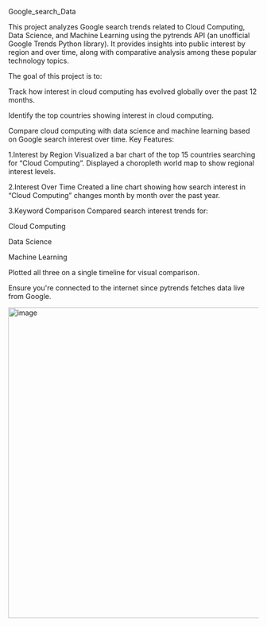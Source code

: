 Google_search_Data

This project analyzes Google search trends related to Cloud Computing, Data Science, and Machine Learning using the pytrends API (an unofficial Google Trends Python library). It provides insights into public interest by region and over time, along with comparative analysis among these popular technology topics.

The goal of this project is to:

Track how interest in cloud computing has evolved globally over the past 12 months.

Identify the top countries showing interest in cloud computing.

Compare cloud computing with data science and machine learning based on Google search interest over time.
Key Features:

1.Interest by Region
Visualized a bar chart of the top 15 countries searching for “Cloud Computing”.
Displayed a choropleth world map to show regional interest levels.

2.Interest Over Time
Created a line chart showing how search interest in “Cloud Computing” changes month by month over the past year.

3.Keyword Comparison
Compared search interest trends for:

Cloud Computing

Data Science

Machine Learning

Plotted all three on a single timeline for visual comparison.  


Ensure you're connected to the internet since pytrends fetches data live from Google.

<img width="1327" height="625" alt="image" src="https://github.com/user-attachments/assets/dc1cfce7-df0f-435a-aad2-7f4de0b02258" />


 
